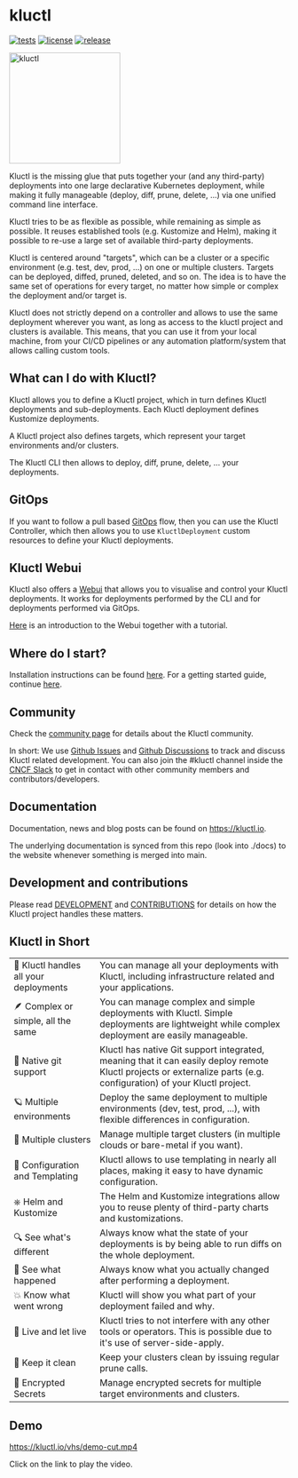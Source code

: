 # kluctl

[![tests](https://github.com/kluctl/kluctl/workflows/tests/badge.svg)](https://github.com/kluctl/kluctl/actions)
[![license](https://img.shields.io/github/license/kluctl/kluctl.svg)](https://github.com/kluctl/kluctl/blob/main/LICENSE)
[![release](https://img.shields.io/github/release/kluctl/kluctl.svg)](https://github.com/kluctl/kluctl/releases)

<img alt="kluctl" src="logo/kluctl.svg" width="200"/>

Kluctl is the missing glue that puts together your (and any third-party) deployments into one large declarative
Kubernetes deployment, while making it fully manageable (deploy, diff, prune, delete, ...) via one unified command
line interface.

Kluctl tries to be as flexible as possible, while remaining as simple as possible. It reuses established
tools (e.g. Kustomize and Helm), making it possible to re-use a large set of available third-party deployments.

Kluctl is centered around "targets", which can be a cluster or a specific environment (e.g. test, dev, prod, ...) on one
or multiple clusters. Targets can be deployed, diffed, pruned, deleted, and so on. The idea is to have the same set of
operations for every target, no matter how simple or complex the deployment and/or target is.

Kluctl does not strictly depend on a controller and allows to use the same deployment wherever you want,
as long as access to the kluctl project and clusters is available. This means, that you can use it from your
local machine, from your CI/CD pipelines or any automation platform/system that allows calling custom tools.

## What can I do with Kluctl?

Kluctl allows you to define a Kluctl project, which in turn defines Kluctl
deployments and sub-deployments. Each Kluctl deployment defines Kustomize deployments.

A Kluctl project also defines targets, which represent your target environments
and/or clusters.

The Kluctl CLI then allows to deploy, diff, prune, delete, ... your deployments.

## GitOps

If you want to follow a pull based [GitOps](https://kluctl.io/docs/gitops/) flow, then you can use the Kluctl
Controller, which then allows you to use `KluctlDeployment` custom resources to define your Kluctl deployments.

## Kluctl Webui

Kluctl also offers a [Webui](https://kluctl.io/docs/webui/) that allows you to visualise and control your Kluctl
deployments. It works for deployments performed by the CLI and for deployments performed via GitOps.

[Here](https://kluctl.io/blog/2023/09/12/introducing-the-kluctl-webui/) is an introduction to the Webui together
with a tutorial.

## Where do I start?

Installation instructions can be found [here](docs/kluctl/installation.md). For a getting started guide, continue
[here](docs/kluctl/get-started.md).

## Community

Check the [community page](https://kluctl.io/community/) for details about the Kluctl community.

In short: We use [Github Issues](https://github.com/kluctl/kluctl/issues) and
[Github Discussions](https://github.com/kluctl/kluctl/discussions) to track and discuss Kluctl related development.
You can also join the #kluctl channel inside the [CNCF Slack](https://slack.cncf.io) to get in contact with other
community members and contributors/developers.

## Documentation

Documentation, news and blog posts can be found on https://kluctl.io.

The underlying documentation is synced from this repo (look into ./docs) to the website whenever something is merged
into main.

## Development and contributions

Please read [DEVELOPMENT](./DEVELOPMENT.md) and [CONTRIBUTIONS](./CONTRIBUTING.md) for details on how the Kluctl project
handles these matters.

## Kluctl in Short

|     |     |
| --- | --- |
| 💪 Kluctl handles all your deployments | You can manage all your deployments with Kluctl, including infrastructure related and your applications. |
| 🪶 Complex or simple, all the same | You can manage complex and simple deployments with Kluctl. Simple deployments are lightweight while complex deployment are easily manageable. |
| 🤖 Native git support | Kluctl has native Git support integrated, meaning that it can easily deploy remote Kluctl projects or externalize parts (e.g. configuration) of your Kluctl project. |
| 🪐 Multiple environments | Deploy the same deployment to multiple environments (dev, test, prod, ...), with flexible differences in configuration. |
| 🌌 Multiple clusters | Manage multiple target clusters (in multiple clouds or bare-metal if you want). |
| 🔩 Configuration and Templating | Kluctl allows to use templating in nearly all places, making it easy to have dynamic configuration. |
| ⎈ Helm and Kustomize | The Helm and Kustomize integrations allow you to reuse plenty of third-party charts and kustomizations. |
| 🔍 See what's different | Always know what the state of your deployments is by being able to run diffs on the whole deployment. |
| 🔎 See what happened | Always know what you actually changed after performing a deployment. |
| 💥 Know what went wrong | Kluctl will show you what part of your deployment failed and why. |
| 👐 Live and let live | Kluctl tries to not interfere with any other tools or operators. This is possible due to it's use of server-side-apply. |
| 🧹 Keep it clean | Keep your clusters clean by issuing regular prune calls. |
| 🔐 Encrypted Secrets | Manage encrypted secrets for multiple target environments and clusters. |

## Demo

https://kluctl.io/vhs/demo-cut.mp4

Click on the link to play the video.
